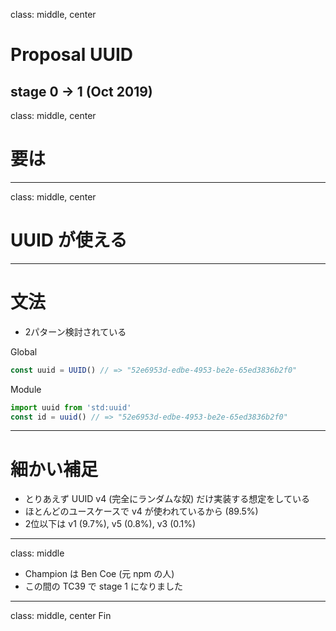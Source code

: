 class: middle, center
# Proposal UUID
stage 0 -> 1 (Oct 2019)
---
class: middle, center
# 要は
---
class: middle, center
# UUID が使える
---
# 文法
- 2パターン検討されている

Global
```js
const uuid = UUID() // => "52e6953d-edbe-4953-be2e-65ed3836b2f0"
```
Module
```js
import uuid from 'std:uuid'
const id = uuid() // => "52e6953d-edbe-4953-be2e-65ed3836b2f0"
```
---
# 細かい補足
- とりあえず UUID v4 (完全にランダムな奴) だけ実装する想定をしている
- ほとんどのユースケースで v4 が使われているから (89.5%)
- 2位以下は v1 (9.7%), v5 (0.8%), v3 (0.1%)
---
class: middle
- Champion は Ben Coe (元 npm の人)
- この間の TC39 で stage 1 になりました
---
class: middle, center
Fin
